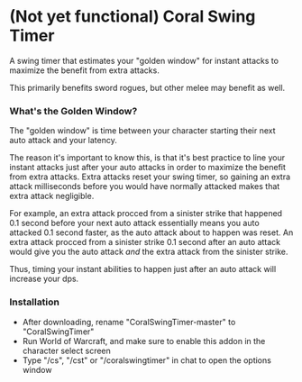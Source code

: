 # (Not yet functional) Coral Swing Timer

A swing timer that estimates your "golden window" for instant attacks to maximize the benefit from extra attacks.

This primarily benefits sword rogues, but other melee may benefit as well.


### What's the Golden Window?

The "golden window" is time between your character starting their next auto attack and your latency.

The reason it's important to know this, is that it's best practice to line your instant attacks just after your auto attacks in order to maximize the benefit from extra attacks. Extra attacks reset your swing timer, so gaining an extra attack milliseconds before you would have normally attacked makes that extra attack negligible.

For example, an extra attack procced from a sinister strike that happened 0.1 second before your next auto attack essentially means you auto attacked 0.1 second faster, as the auto attack about to happen was reset. An extra attack procced from a sinister strike 0.1 second after an auto attack would give you the auto attack *and* the extra attack from the sinister strike.

Thus, timing your instant abilities to happen just after an auto attack will increase your dps.


### Installation

- After downloading, rename "CoralSwingTimer-master" to "CoralSwingTimer"
- Run World of Warcraft, and make sure to enable this addon in the character select screen
- Type "/cs", "/cst" or "/coralswingtimer" in chat to open the options window
